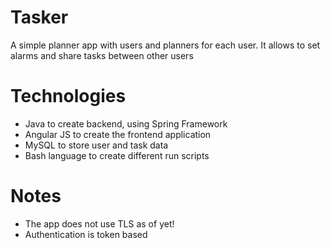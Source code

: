 # Tasker
A simple planner app with users and planners for each user. It allows to set alarms and share tasks between other users

# Technologies
- Java to create backend, using Spring Framework
- Angular JS to create the frontend application
- MySQL to store user and task data
- Bash language to create different run scripts

# Notes
- The app does not use TLS as of yet!
- Authentication is token based
